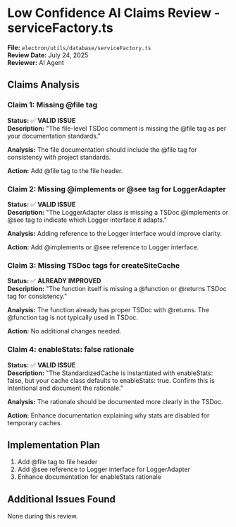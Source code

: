 # Low Confidence AI Claims Review - serviceFactory.ts

**File:** `electron/utils/database/serviceFactory.ts`  
**Review Date:** July 24, 2025  
**Reviewer:** AI Agent

## Claims Analysis

### Claim 1: Missing @file tag

**Status:** ✅ **VALID ISSUE**  
**Description:** "The file-level TSDoc comment is missing the @file tag as per your documentation standards."

**Analysis:** The file documentation should include the @file tag for consistency with project standards.

**Action:** Add @file tag to the file header.

### Claim 2: Missing @implements or @see tag for LoggerAdapter

**Status:** ✅ **VALID ISSUE**  
**Description:** "The LoggerAdapter class is missing a TSDoc @implements or @see tag to indicate which Logger interface it adapts."

**Analysis:** Adding reference to the Logger interface would improve clarity.

**Action:** Add @implements or @see reference to Logger interface.

### Claim 3: Missing TSDoc tags for createSiteCache

**Status:** ✅ **ALREADY IMPROVED**  
**Description:** "The function itself is missing a @function or @returns TSDoc tag for consistency."

**Analysis:** The function already has proper TSDoc with @returns. The @function tag is not typically used in TSDoc.

**Action:** No additional changes needed.

### Claim 4: enableStats: false rationale

**Status:** ✅ **VALID ISSUE**  
**Description:** "The StandardizedCache is instantiated with enableStats: false, but your cache class defaults to enableStats: true. Confirm this is intentional and document the rationale."

**Analysis:** The rationale should be documented more clearly in the TSDoc.

**Action:** Enhance documentation explaining why stats are disabled for temporary caches.

## Implementation Plan

1. Add @file tag to file header
2. Add @see reference to Logger interface for LoggerAdapter
3. Enhance documentation for enableStats rationale

## Additional Issues Found

None during this review.
